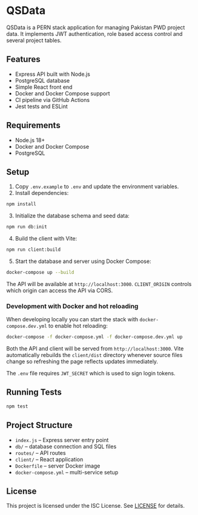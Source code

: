 # QSData

QSData is a PERN stack application for managing Pakistan PWD project data.
It implements JWT authentication, role based access control and several project tables.

## Features

- Express API built with Node.js
- PostgreSQL database
- Simple React front end
- Docker and Docker Compose support
- CI pipeline via GitHub Actions
- Jest tests and ESLint

## Requirements

- Node.js 18+
- Docker and Docker Compose
- PostgreSQL

## Setup

1. Copy `.env.example` to `.env` and update the environment variables.
2. Install dependencies:

```bash
npm install
```

3. Initialize the database schema and seed data:

```bash
npm run db:init
```

4. Build the client with Vite:

```bash
npm run client:build
```

5. Start the database and server using Docker Compose:

```bash
docker-compose up --build
```

The API will be available at `http://localhost:3000`.
`CLIENT_ORIGIN` controls which origin can access the API via CORS.

### Development with Docker and hot reloading

When developing locally you can start the stack with `docker-compose.dev.yml`
to enable hot reloading:

```bash
docker-compose -f docker-compose.yml -f docker-compose.dev.yml up
```

Both the API and client will be served from `http://localhost:3000`. Vite
automatically rebuilds the `client/dist` directory whenever source files
change so refreshing the page reflects updates immediately.

The `.env` file requires `JWT_SECRET` which is used to sign login tokens.

## Running Tests

```bash
npm test
```

## Project Structure

- `index.js` – Express server entry point
- `db/` – database connection and SQL files
- `routes/` – API routes
- `client/` – React application
- `Dockerfile` – server Docker image
- `docker-compose.yml` – multi-service setup

## License

This project is licensed under the ISC License. See [LICENSE](LICENSE) for details.
